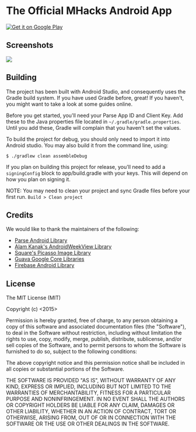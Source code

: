 The Official MHacks Android App
===========================

<a href="https://play.google.com/store/apps/details?id=org.mhacks.android">
  <img alt="Get it on Google Play"
       src="https://developer.android.com/images/brand/en_generic_rgb_wo_60.png" />
</a>

Screenshots
-----
![](https://raw.githubusercontent.com/mhacks/MHacks-Android/master/mhacks_android_github_sc.png)

Building
-----

The project has been built with Android Studio, and consequently uses the Gradle build system.
If you have used Gradle before, great! If you haven't, you might want to take a look at some guides online.

Before you get started, you'll need your Parse App ID and Client Key. Add these to the Java properties file located in `~/.gradle/gradle.properties`. Until you add these, Gradle will complain that you haven't set the values.

To build the project for debug, you should only need to import it into Android studio. You may also build it from the command line, using:

`$ ./gradlew clean assembleDebug`

If you plan on building this project for release, you'll need to add a `signingConfig` block to app/build.gradle with your keys. This will depend on how you plan on signing it.

NOTE: You may need to clean your project and sync Gradle files before your first run. `Build > Clean project`


Credits
-----
We would like to thank the maintainers of the following:
- [Parse Android Library](https://parse.com/docs/android_guide "Parse Android Developer Guide")
- [Alam Kanak's AndroidWeekView Library](https://github.com/alamkanak/Android-Week-View "AndroidWeekView")
- [Square's Picasso Image Library](http://square.github.io/picasso/ "Picasso")
- [Guava Google Core Libraries](https://code.google.com/p/guava-libraries/ "guava-libraries")
- [Firebase Android Library](https://www.firebase.com/docs/android/quickstart.html "Firebase Android Quick Start")


License
-----
The MIT License (MIT)

Copyright (c) <2015> <MHacks>

Permission is hereby granted, free of charge, to any person obtaining a copy
of this software and associated documentation files (the "Software"), to deal
in the Software without restriction, including without limitation the rights
to use, copy, modify, merge, publish, distribute, sublicense, and/or sell
copies of the Software, and to permit persons to whom the Software is
furnished to do so, subject to the following conditions:

The above copyright notice and this permission notice shall be included in
all copies or substantial portions of the Software.

THE SOFTWARE IS PROVIDED "AS IS", WITHOUT WARRANTY OF ANY KIND, EXPRESS OR
IMPLIED, INCLUDING BUT NOT LIMITED TO THE WARRANTIES OF MERCHANTABILITY,
FITNESS FOR A PARTICULAR PURPOSE AND NONINFRINGEMENT. IN NO EVENT SHALL THE
AUTHORS OR COPYRIGHT HOLDERS BE LIABLE FOR ANY CLAIM, DAMAGES OR OTHER
LIABILITY, WHETHER IN AN ACTION OF CONTRACT, TORT OR OTHERWISE, ARISING FROM,
OUT OF OR IN CONNECTION WITH THE SOFTWARE OR THE USE OR OTHER DEALINGS IN
THE SOFTWARE.
